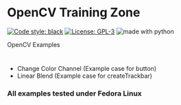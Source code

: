 # OpenCV Training Zone

<a href="https://github.com/python/black"><img alt="Code style: black" src="https://img.shields.io/badge/code%20style-black-000000.svg"></a>
<a href="https://github.com/thunderbirdtr/opencv-training-zone/blob/main/LICENSE"><img alt="License: GPL-3" src="https://img.shields.io/badge/license-GPL--3-blue"></a>
<img src="https://img.shields.io/badge/made--with-python-yellow" alt="made with python">


OpenCV Examples

#


* Change Color Channel (Example case for button)
* Linear Blend (Example case for createTrackbar)



### All examples tested under Fedora Linux